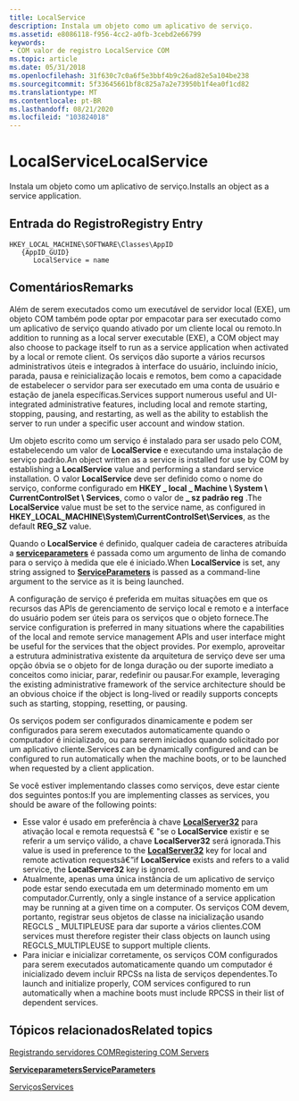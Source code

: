 ```yaml
---
title: LocalService
description: Instala um objeto como um aplicativo de serviço.
ms.assetid: e8086118-f956-4cc2-a0fb-3cebd2e66799
keywords:
- COM valor de registro LocalService COM
ms.topic: article
ms.date: 05/31/2018
ms.openlocfilehash: 31f630c7c0a6f5e3bbf4b9c26ad82e5a104be238
ms.sourcegitcommit: 5f33645661bf8c825a7a2e73950b1f4ea0f1cd82
ms.translationtype: MT
ms.contentlocale: pt-BR
ms.lasthandoff: 08/21/2020
ms.locfileid: "103824018"
---
```

# <a name="localservice"></a><span data-ttu-id="0b096-104">LocalService</span><span class="sxs-lookup"><span data-stu-id="0b096-104">LocalService</span></span>

<span data-ttu-id="0b096-105">Instala um objeto como um aplicativo de serviço.</span><span class="sxs-lookup"><span data-stu-id="0b096-105">Installs an object as a service application.</span></span>

## <a name="registry-entry"></a><span data-ttu-id="0b096-106">Entrada do Registro</span><span class="sxs-lookup"><span data-stu-id="0b096-106">Registry Entry</span></span>

```
HKEY_LOCAL_MACHINE\SOFTWARE\Classes\AppID
   {AppID_GUID}
      LocalService = name
```

## <a name="remarks"></a><span data-ttu-id="0b096-107">Comentários</span><span class="sxs-lookup"><span data-stu-id="0b096-107">Remarks</span></span>

<span data-ttu-id="0b096-108">Além de serem executados como um executável de servidor local (EXE), um objeto COM também pode optar por empacotar para ser executado como um aplicativo de serviço quando ativado por um cliente local ou remoto.</span><span class="sxs-lookup"><span data-stu-id="0b096-108">In addition to running as a local server executable (EXE), a COM object may also choose to package itself to run as a service application when activated by a local or remote client.</span></span> <span data-ttu-id="0b096-109">Os serviços dão suporte a vários recursos administrativos úteis e integrados à interface do usuário, incluindo início, parada, pausa e reinicialização locais e remotos, bem como a capacidade de estabelecer o servidor para ser executado em uma conta de usuário e estação de janela específicas.</span><span class="sxs-lookup"><span data-stu-id="0b096-109">Services support numerous useful and UI-integrated administrative features, including local and remote starting, stopping, pausing, and restarting, as well as the ability to establish the server to run under a specific user account and window station.</span></span>

<span data-ttu-id="0b096-110">Um objeto escrito como um serviço é instalado para ser usado pelo COM, estabelecendo um valor de **LocalService** e executando uma instalação de serviço padrão.</span><span class="sxs-lookup"><span data-stu-id="0b096-110">An object written as a service is installed for use by COM by establishing a **LocalService** value and performing a standard service installation.</span></span> <span data-ttu-id="0b096-111">O valor **LocalService** deve ser definido como o nome do serviço, conforme configurado em **HKEY \_ local \_ Machine \\ System \\ CurrentControlSet \\ Services**, como o valor de **\_ sz padrão reg** .</span><span class="sxs-lookup"><span data-stu-id="0b096-111">The **LocalService** value must be set to the service name, as configured in **HKEY\_LOCAL\_MACHINE\\System\\CurrentControlSet\\Services**, as the default **REG\_SZ** value.</span></span>

<span data-ttu-id="0b096-112">Quando o **LocalService** é definido, qualquer cadeia de caracteres atribuída a [**serviceparameters**](serviceparameters.md) é passada como um argumento de linha de comando para o serviço à medida que ele é iniciado.</span><span class="sxs-lookup"><span data-stu-id="0b096-112">When **LocalService** is set, any string assigned to [**ServiceParameters**](serviceparameters.md) is passed as a command-line argument to the service as it is being launched.</span></span>

<span data-ttu-id="0b096-113">A configuração de serviço é preferida em muitas situações em que os recursos das APIs de gerenciamento de serviço local e remoto e a interface do usuário podem ser úteis para os serviços que o objeto fornece.</span><span class="sxs-lookup"><span data-stu-id="0b096-113">The service configuration is preferred in many situations where the capabilities of the local and remote service management APIs and user interface might be useful for the services that the object provides.</span></span> <span data-ttu-id="0b096-114">Por exemplo, aproveitar a estrutura administrativa existente da arquitetura de serviço deve ser uma opção óbvia se o objeto for de longa duração ou der suporte imediato a conceitos como iniciar, parar, redefinir ou pausar.</span><span class="sxs-lookup"><span data-stu-id="0b096-114">For example, leveraging the existing administrative framework of the service architecture should be an obvious choice if the object is long-lived or readily supports concepts such as starting, stopping, resetting, or pausing.</span></span>

<span data-ttu-id="0b096-115">Os serviços podem ser configurados dinamicamente e podem ser configurados para serem executados automaticamente quando o computador é inicializado, ou para serem iniciados quando solicitado por um aplicativo cliente.</span><span class="sxs-lookup"><span data-stu-id="0b096-115">Services can be dynamically configured and can be configured to run automatically when the machine boots, or to be launched when requested by a client application.</span></span>

<span data-ttu-id="0b096-116">Se você estiver implementando classes como serviços, deve estar ciente dos seguintes pontos:</span><span class="sxs-lookup"><span data-stu-id="0b096-116">If you are implementing classes as services, you should be aware of the following points:</span></span>

-   <span data-ttu-id="0b096-117">Esse valor é usado em preferência à chave [**LocalServer32**](localserver32.md) para ativação local e remota requestsâ € "se o **LocalService** existir e se referir a um serviço válido, a chave **LocalServer32** será ignorada.</span><span class="sxs-lookup"><span data-stu-id="0b096-117">This value is used in preference to the [**LocalServer32**](localserver32.md) key for local and remote activation requestsâ€”if **LocalService** exists and refers to a valid service, the **LocalServer32** key is ignored.</span></span>
-   <span data-ttu-id="0b096-118">Atualmente, apenas uma única instância de um aplicativo de serviço pode estar sendo executada em um determinado momento em um computador.</span><span class="sxs-lookup"><span data-stu-id="0b096-118">Currently, only a single instance of a service application may be running at a given time on a computer.</span></span> <span data-ttu-id="0b096-119">Os serviços COM devem, portanto, registrar seus objetos de classe na inicialização usando REGCLS \_ MULTIPLEUSE para dar suporte a vários clientes.</span><span class="sxs-lookup"><span data-stu-id="0b096-119">COM services must therefore register their class objects on launch using REGCLS\_MULTIPLEUSE to support multiple clients.</span></span>
-   <span data-ttu-id="0b096-120">Para iniciar e inicializar corretamente, os serviços COM configurados para serem executados automaticamente quando um computador é inicializado devem incluir RPCSs na lista de serviços dependentes.</span><span class="sxs-lookup"><span data-stu-id="0b096-120">To launch and initialize properly, COM services configured to run automatically when a machine boots must include RPCSS in their list of dependent services.</span></span>

## <a name="related-topics"></a><span data-ttu-id="0b096-121">Tópicos relacionados</span><span class="sxs-lookup"><span data-stu-id="0b096-121">Related topics</span></span>

<dl> <dt>

[<span data-ttu-id="0b096-122">Registrando servidores COM</span><span class="sxs-lookup"><span data-stu-id="0b096-122">Registering COM Servers</span></span>](registering-com-servers.md)
</dt> <dt>

[<span data-ttu-id="0b096-123">**Serviceparameters**</span><span class="sxs-lookup"><span data-stu-id="0b096-123">**ServiceParameters**</span></span>](serviceparameters.md)
</dt> <dt>

[<span data-ttu-id="0b096-124">Serviços</span><span class="sxs-lookup"><span data-stu-id="0b096-124">Services</span></span>](/windows/desktop/Services/services)
</dt> </dl>

 

 